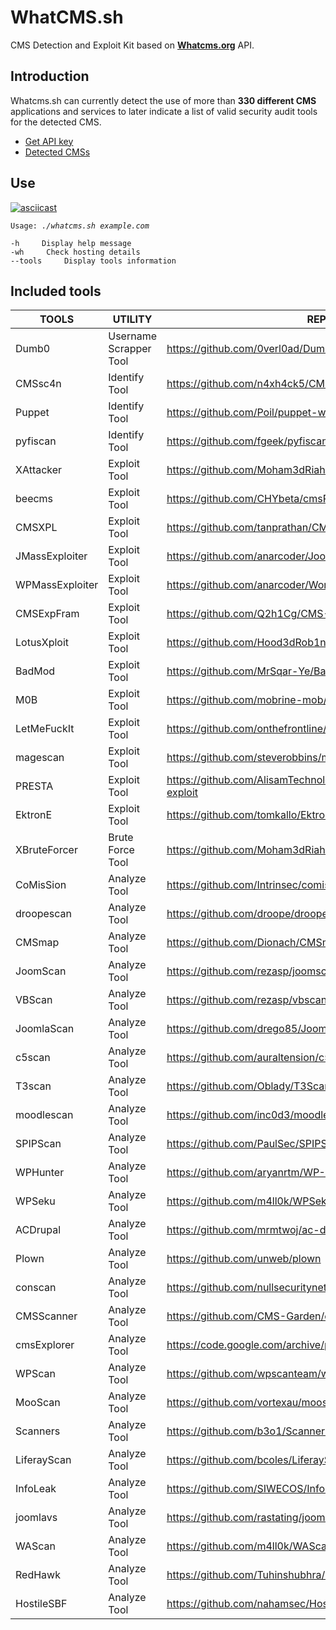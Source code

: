 # WhatCMS.sh
CMS Detection and Exploit Kit based on **[Whatcms.org](https://whatcms.org)** API.

## Introduction
Whatcms.sh can currently detect the use of more than **330 different CMS** applications and services to later indicate a list of valid security audit tools for the detected CMS.

+ [Get API key](https://whatcms.org/Subscriptions)
+ [Detected CMSs](https://whatcms.org/Content-Management-Systems)


## Use
[![asciicast](https://asciinema.org/a/i8sLqaXdiCypInxEcI87EVGle.png)](https://asciinema.org/a/i8sLqaXdiCypInxEcI87EVGle)


``Usage: ``*``./whatcms.sh example.com``*
```
-h     Display help message
-wh     Check hosting details
--tools     Display tools information
```

## Included tools

TOOLS | UTILITY | REPO URL
--- | --- | ---
Dumb0 | Username Scrapper Tool | https://github.com/0verl0ad/Dumb0/ 
CMSsc4n | Identify Tool | https://github.com/n4xh4ck5/CMSsc4n 
Puppet | Identify Tool | https://github.com/Poil/puppet-websites-facts 
pyfiscan | Identify Tool | https://github.com/fgeek/pyfiscan 
XAttacker | Exploit Tool |  https://github.com/Moham3dRiahi/XAttacker
beecms | Exploit Tool | https://github.com/CHYbeta/cmsPoc 
CMSXPL | Exploit Tool | https://github.com/tanprathan/CMS-XPL 
JMassExploiter | Exploit Tool | https://github.com/anarcoder/JoomlaMassExploiter 
WPMassExploiter | Exploit Tool | https://github.com/anarcoder/WordPressMassExploiter 
CMSExpFram | Exploit Tool | https://github.com/Q2h1Cg/CMS-Exploit-Framework 
LotusXploit | Exploit Tool | https://github.com/Hood3dRob1n/LotusCMS-Exploit 
BadMod | Exploit Tool | https://github.com/MrSqar-Ye/BadMod 
M0B | Exploit Tool | https://github.com/mobrine-mob/M0B-tool 
LetMeFuckIt | Exploit Tool | https://github.com/onthefrontline/LetMeFuckIt-Scanner 
magescan | Exploit Tool | https://github.com/steverobbins/magescan 
PRESTA | Exploit Tool | https://github.com/AlisamTechnology/PRESTA-modules-shell-exploit 
EktronE | Exploit Tool | https://github.com/tomkallo/Ektron_CMS_8.02_exploit 
XBruteForcer | Brute Force Tool | https://github.com/Moham3dRiahi/XBruteForcer 
CoMisSion | Analyze Tool | https://github.com/Intrinsec/comission 
droopescan | Analyze Tool | https://github.com/droope/droopescan 
CMSmap | Analyze Tool | https://github.com/Dionach/CMSmap 
JoomScan | Analyze Tool | https://github.com/rezasp/joomscan 
VBScan | Analyze Tool | https://github.com/rezasp/vbscan 
JoomlaScan | Analyze Tool | https://github.com/drego85/JoomlaScan 
c5scan | Analyze Tool | https://github.com/auraltension/c5scan 
T3scan | Analyze Tool | https://github.com/Oblady/T3Scan 
moodlescan | Analyze Tool | https://github.com/inc0d3/moodlescan 
SPIPScan | Analyze Tool | https://github.com/PaulSec/SPIPScan 
WPHunter | Analyze Tool | https://github.com/aryanrtm/WP-Hunter 
WPSeku | Analyze Tool | https://github.com/m4ll0k/WPSeku 
ACDrupal | Analyze Tool | https://github.com/mrmtwoj/ac-drupal 
Plown | Analyze Tool | https://github.com/unweb/plown 
conscan | Analyze Tool | https://github.com/nullsecuritynet/tools/tree/master/scanner/conscan 
CMSScanner | Analyze Tool | https://github.com/CMS-Garden/cmsscanner 
cmsExplorer | Analyze Tool | https://code.google.com/archive/p/cms-explorer
WPScan | Analyze Tool | https://github.com/wpscanteam/wpscan 
MooScan | Analyze Tool | https://github.com/vortexau/mooscan 
Scanners | Analyze Tool | https://github.com/b3o1/Scanners 
LiferayScan | Analyze Tool | https://github.com/bcoles/LiferayScan 
InfoLeak | Analyze Tool | https://github.com/SIWECOS/InfoLeak-Scanner 
joomlavs | Analyze Tool | https://github.com/rastating/joomlavs 
WAScan | Analyze Tool | https://github.com/m4ll0k/WAScan 
RedHawk | Analyze Tool | https://github.com/Tuhinshubhra/RED_HAWK 
HostileSBF | Analyze Tool | https://github.com/nahamsec/HostileSubBruteforcer 
